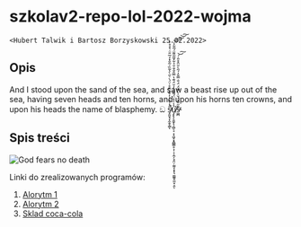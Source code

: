 # szkolav2-repo-lol-2022-wojma
`<Hubert Talwik i Bartosz Borzyskowski 25.02.2022>`

## Opis
And I stood upon the sand of the sea, and saw a beast rise up out of the sea, 
having seven heads and ten horns, and upon his horns ten crowns, and upon his heads the name of blasphemy.
 ඞ
s̴̡͈̬̘͓̼̭͎͇̑̒̇̄̆̒̓̆̾̈̄̊͑̈́̀͗̋̀̔͂̏͗̃̐̽̒̅̑̈̇͛̊̊̓̕̕̚̕̕̚ͅủ̸̧̨̢̨̱̼̞̖̜̻̠̘͔̝͖̝͙̭̻̳̥͕̹͔̩̼̗͉̭̤̣̰̰̝͙̞͉̼͚͍̭̼͓̣̯̾̓̊̈́͌̌̉̓̆̈́͊̔̿̑̐̐̆̉͋̌͂̃͌̈́̅͋̾͘͘͘͝͠͠͝͠ͅs̵͖̪͊̋̎̂̈́̆̍̀̿̈́̈́̐̿̆̓́̋̀̆̈̂̊̎̇́̕̕͝͠
## Spis treści






![God fears no death](https://i.kym-cdn.com/photos/images/original/000/002/254/lanfkaabi.jpg)



Linki do zrealizowanych programów:

1. [Alorytm 1](https://github.com/FatSassin/szkolav2-repo-lol-2022-wojma/blob/main/Liczby%20pierwsze/Liczby%20pierwsze.cpp)
2. [Alorytm 2](https://www.requiem.pl/wp-content/uploads/2020/01/Sus-Sebastian.jpg)
2. [Sklad coca-cola](https://www.youtube.com/watch?v=bsBDqaYXGb4)

